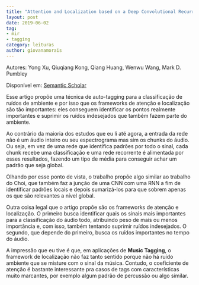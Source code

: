 ```yaml
---
title: "Attention and Localization based on a Deep Convolutional Recurrent Model for Weakly Supervised Audio Tagging"
layout: post
date: 2019-06-02
tag: 
- mir
- tagging
category: leituras
author: giovanamorais
---
```

Autores: Yong Xu, Qiuqiang Kong, Qiang Huang, Wenwu Wang, Mark D. Pumbley

Disponível em: [Semantic Scholar][semantic]

Esse artigo propõe uma técnica de auto-tagging para a classificação de ruídos de ambiente 
e por isso que os frameworks de atenção e localização são tão importantes: eles conseguem
identificar os pontos realmente importantes e suprimir os ruídos indesejados que também fazem
parte do ambiente.

Ao contrário da maioria dos estudos que eu li até agora, a entrada da rede não é um áudio
inteiro ou seu espectrograma mas sim os chunks do áudio. Ou seja, em vez de uma rede que identifica
padrões por todo o sinal, cada chunk recebe uma classificação e uma rede recorrente é alimentada
por esses resultados, fazendo um tipo de média para conseguir achar um padrão que seja global.

Olhando por esse ponto de vista, o trabalho propõe algo similar ao trabalho do Choi, que 
também faz a junção de uma CNN com uma RNN a fim de identificar padrões locais e depois sumarizá-los
para que sobrem apenas os que são relevantes a nível global.

Outra coisa legal que o artigo propõe são os frameworks de atenção e localização. O primeiro busca
identificar quais os sinais mais importantes para a classificação do áudio todo, atribuindo peso de 
mais ou menos importância e, com isso, também tentando suprimir ruídos indesejados. O segundo, que
depende do primeiro, busca os ruídos importantes no tempo do áudio.

A impressão que eu tive é que, em aplicações de **Music Tagging**, o framework de localização
não faz tanto sentido porque não há ruído ambiente que se misture com o sinal da música. Contudo, o
coeficiente de atenção é bastante interessante pra casos de tags com características muito marcantes, por exemplo algum padrão de percussão ou algo similar.

[semantic]: https://pdfs.semanticscholar.org/fc81/205f3580998d642d029a91be9ceb9d10ff4f.pdf
